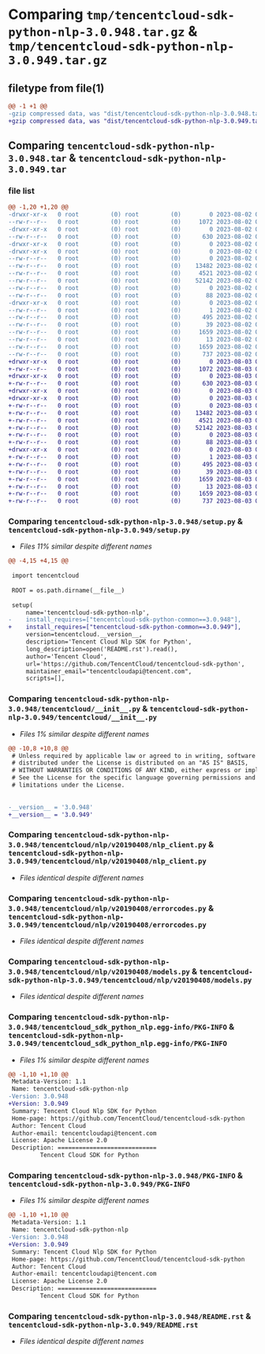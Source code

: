 # Comparing `tmp/tencentcloud-sdk-python-nlp-3.0.948.tar.gz` & `tmp/tencentcloud-sdk-python-nlp-3.0.949.tar.gz`

## filetype from file(1)

```diff
@@ -1 +1 @@
-gzip compressed data, was "dist/tencentcloud-sdk-python-nlp-3.0.948.tar", last modified: Wed Aug  2 00:34:32 2023, max compression
+gzip compressed data, was "dist/tencentcloud-sdk-python-nlp-3.0.949.tar", last modified: Thu Aug  3 00:30:27 2023, max compression
```

## Comparing `tencentcloud-sdk-python-nlp-3.0.948.tar` & `tencentcloud-sdk-python-nlp-3.0.949.tar`

### file list

```diff
@@ -1,20 +1,20 @@
-drwxr-xr-x   0 root         (0) root         (0)        0 2023-08-02 00:34:31.000000 tencentcloud-sdk-python-nlp-3.0.948/
--rw-r--r--   0 root         (0) root         (0)     1072 2023-08-02 00:34:31.000000 tencentcloud-sdk-python-nlp-3.0.948/setup.py
-drwxr-xr-x   0 root         (0) root         (0)        0 2023-08-02 00:34:31.000000 tencentcloud-sdk-python-nlp-3.0.948/tencentcloud/
--rw-r--r--   0 root         (0) root         (0)      630 2023-08-02 00:34:31.000000 tencentcloud-sdk-python-nlp-3.0.948/tencentcloud/__init__.py
-drwxr-xr-x   0 root         (0) root         (0)        0 2023-08-02 00:34:31.000000 tencentcloud-sdk-python-nlp-3.0.948/tencentcloud/nlp/
-drwxr-xr-x   0 root         (0) root         (0)        0 2023-08-02 00:34:31.000000 tencentcloud-sdk-python-nlp-3.0.948/tencentcloud/nlp/v20190408/
--rw-r--r--   0 root         (0) root         (0)        0 2023-08-02 00:34:31.000000 tencentcloud-sdk-python-nlp-3.0.948/tencentcloud/nlp/v20190408/__init__.py
--rw-r--r--   0 root         (0) root         (0)    13482 2023-08-02 00:34:31.000000 tencentcloud-sdk-python-nlp-3.0.948/tencentcloud/nlp/v20190408/nlp_client.py
--rw-r--r--   0 root         (0) root         (0)     4521 2023-08-02 00:34:31.000000 tencentcloud-sdk-python-nlp-3.0.948/tencentcloud/nlp/v20190408/errorcodes.py
--rw-r--r--   0 root         (0) root         (0)    52142 2023-08-02 00:34:31.000000 tencentcloud-sdk-python-nlp-3.0.948/tencentcloud/nlp/v20190408/models.py
--rw-r--r--   0 root         (0) root         (0)        0 2023-08-02 00:34:31.000000 tencentcloud-sdk-python-nlp-3.0.948/tencentcloud/nlp/__init__.py
--rw-r--r--   0 root         (0) root         (0)       88 2023-08-02 00:34:31.000000 tencentcloud-sdk-python-nlp-3.0.948/setup.cfg
-drwxr-xr-x   0 root         (0) root         (0)        0 2023-08-02 00:34:31.000000 tencentcloud-sdk-python-nlp-3.0.948/tencentcloud_sdk_python_nlp.egg-info/
--rw-r--r--   0 root         (0) root         (0)        1 2023-08-02 00:34:31.000000 tencentcloud-sdk-python-nlp-3.0.948/tencentcloud_sdk_python_nlp.egg-info/dependency_links.txt
--rw-r--r--   0 root         (0) root         (0)      495 2023-08-02 00:34:31.000000 tencentcloud-sdk-python-nlp-3.0.948/tencentcloud_sdk_python_nlp.egg-info/SOURCES.txt
--rw-r--r--   0 root         (0) root         (0)       39 2023-08-02 00:34:31.000000 tencentcloud-sdk-python-nlp-3.0.948/tencentcloud_sdk_python_nlp.egg-info/requires.txt
--rw-r--r--   0 root         (0) root         (0)     1659 2023-08-02 00:34:31.000000 tencentcloud-sdk-python-nlp-3.0.948/tencentcloud_sdk_python_nlp.egg-info/PKG-INFO
--rw-r--r--   0 root         (0) root         (0)       13 2023-08-02 00:34:31.000000 tencentcloud-sdk-python-nlp-3.0.948/tencentcloud_sdk_python_nlp.egg-info/top_level.txt
--rw-r--r--   0 root         (0) root         (0)     1659 2023-08-02 00:34:31.000000 tencentcloud-sdk-python-nlp-3.0.948/PKG-INFO
--rw-r--r--   0 root         (0) root         (0)      737 2023-08-02 00:34:31.000000 tencentcloud-sdk-python-nlp-3.0.948/README.rst
+drwxr-xr-x   0 root         (0) root         (0)        0 2023-08-03 00:30:27.000000 tencentcloud-sdk-python-nlp-3.0.949/
+-rw-r--r--   0 root         (0) root         (0)     1072 2023-08-03 00:30:27.000000 tencentcloud-sdk-python-nlp-3.0.949/setup.py
+drwxr-xr-x   0 root         (0) root         (0)        0 2023-08-03 00:30:27.000000 tencentcloud-sdk-python-nlp-3.0.949/tencentcloud/
+-rw-r--r--   0 root         (0) root         (0)      630 2023-08-03 00:30:27.000000 tencentcloud-sdk-python-nlp-3.0.949/tencentcloud/__init__.py
+drwxr-xr-x   0 root         (0) root         (0)        0 2023-08-03 00:30:27.000000 tencentcloud-sdk-python-nlp-3.0.949/tencentcloud/nlp/
+drwxr-xr-x   0 root         (0) root         (0)        0 2023-08-03 00:30:27.000000 tencentcloud-sdk-python-nlp-3.0.949/tencentcloud/nlp/v20190408/
+-rw-r--r--   0 root         (0) root         (0)        0 2023-08-03 00:30:27.000000 tencentcloud-sdk-python-nlp-3.0.949/tencentcloud/nlp/v20190408/__init__.py
+-rw-r--r--   0 root         (0) root         (0)    13482 2023-08-03 00:30:27.000000 tencentcloud-sdk-python-nlp-3.0.949/tencentcloud/nlp/v20190408/nlp_client.py
+-rw-r--r--   0 root         (0) root         (0)     4521 2023-08-03 00:30:27.000000 tencentcloud-sdk-python-nlp-3.0.949/tencentcloud/nlp/v20190408/errorcodes.py
+-rw-r--r--   0 root         (0) root         (0)    52142 2023-08-03 00:30:27.000000 tencentcloud-sdk-python-nlp-3.0.949/tencentcloud/nlp/v20190408/models.py
+-rw-r--r--   0 root         (0) root         (0)        0 2023-08-03 00:30:27.000000 tencentcloud-sdk-python-nlp-3.0.949/tencentcloud/nlp/__init__.py
+-rw-r--r--   0 root         (0) root         (0)       88 2023-08-03 00:30:27.000000 tencentcloud-sdk-python-nlp-3.0.949/setup.cfg
+drwxr-xr-x   0 root         (0) root         (0)        0 2023-08-03 00:30:27.000000 tencentcloud-sdk-python-nlp-3.0.949/tencentcloud_sdk_python_nlp.egg-info/
+-rw-r--r--   0 root         (0) root         (0)        1 2023-08-03 00:30:27.000000 tencentcloud-sdk-python-nlp-3.0.949/tencentcloud_sdk_python_nlp.egg-info/dependency_links.txt
+-rw-r--r--   0 root         (0) root         (0)      495 2023-08-03 00:30:27.000000 tencentcloud-sdk-python-nlp-3.0.949/tencentcloud_sdk_python_nlp.egg-info/SOURCES.txt
+-rw-r--r--   0 root         (0) root         (0)       39 2023-08-03 00:30:27.000000 tencentcloud-sdk-python-nlp-3.0.949/tencentcloud_sdk_python_nlp.egg-info/requires.txt
+-rw-r--r--   0 root         (0) root         (0)     1659 2023-08-03 00:30:27.000000 tencentcloud-sdk-python-nlp-3.0.949/tencentcloud_sdk_python_nlp.egg-info/PKG-INFO
+-rw-r--r--   0 root         (0) root         (0)       13 2023-08-03 00:30:27.000000 tencentcloud-sdk-python-nlp-3.0.949/tencentcloud_sdk_python_nlp.egg-info/top_level.txt
+-rw-r--r--   0 root         (0) root         (0)     1659 2023-08-03 00:30:27.000000 tencentcloud-sdk-python-nlp-3.0.949/PKG-INFO
+-rw-r--r--   0 root         (0) root         (0)      737 2023-08-03 00:30:27.000000 tencentcloud-sdk-python-nlp-3.0.949/README.rst
```

### Comparing `tencentcloud-sdk-python-nlp-3.0.948/setup.py` & `tencentcloud-sdk-python-nlp-3.0.949/setup.py`

 * *Files 11% similar despite different names*

```diff
@@ -4,15 +4,15 @@
 
 import tencentcloud
 
 ROOT = os.path.dirname(__file__)
 
 setup(
     name='tencentcloud-sdk-python-nlp',
-    install_requires=["tencentcloud-sdk-python-common==3.0.948"],
+    install_requires=["tencentcloud-sdk-python-common==3.0.949"],
     version=tencentcloud.__version__,
     description='Tencent Cloud Nlp SDK for Python',
     long_description=open('README.rst').read(),
     author='Tencent Cloud',
     url='https://github.com/TencentCloud/tencentcloud-sdk-python',
     maintainer_email="tencentcloudapi@tencent.com",
     scripts=[],
```

### Comparing `tencentcloud-sdk-python-nlp-3.0.948/tencentcloud/__init__.py` & `tencentcloud-sdk-python-nlp-3.0.949/tencentcloud/__init__.py`

 * *Files 1% similar despite different names*

```diff
@@ -10,8 +10,8 @@
 # Unless required by applicable law or agreed to in writing, software
 # distributed under the License is distributed on an "AS IS" BASIS,
 # WITHOUT WARRANTIES OR CONDITIONS OF ANY KIND, either express or implied.
 # See the License for the specific language governing permissions and
 # limitations under the License.
 
 
-__version__ = '3.0.948'
+__version__ = '3.0.949'
```

### Comparing `tencentcloud-sdk-python-nlp-3.0.948/tencentcloud/nlp/v20190408/nlp_client.py` & `tencentcloud-sdk-python-nlp-3.0.949/tencentcloud/nlp/v20190408/nlp_client.py`

 * *Files identical despite different names*

### Comparing `tencentcloud-sdk-python-nlp-3.0.948/tencentcloud/nlp/v20190408/errorcodes.py` & `tencentcloud-sdk-python-nlp-3.0.949/tencentcloud/nlp/v20190408/errorcodes.py`

 * *Files identical despite different names*

### Comparing `tencentcloud-sdk-python-nlp-3.0.948/tencentcloud/nlp/v20190408/models.py` & `tencentcloud-sdk-python-nlp-3.0.949/tencentcloud/nlp/v20190408/models.py`

 * *Files identical despite different names*

### Comparing `tencentcloud-sdk-python-nlp-3.0.948/tencentcloud_sdk_python_nlp.egg-info/PKG-INFO` & `tencentcloud-sdk-python-nlp-3.0.949/tencentcloud_sdk_python_nlp.egg-info/PKG-INFO`

 * *Files 1% similar despite different names*

```diff
@@ -1,10 +1,10 @@
 Metadata-Version: 1.1
 Name: tencentcloud-sdk-python-nlp
-Version: 3.0.948
+Version: 3.0.949
 Summary: Tencent Cloud Nlp SDK for Python
 Home-page: https://github.com/TencentCloud/tencentcloud-sdk-python
 Author: Tencent Cloud
 Author-email: tencentcloudapi@tencent.com
 License: Apache License 2.0
 Description: ============================
         Tencent Cloud SDK for Python
```

### Comparing `tencentcloud-sdk-python-nlp-3.0.948/PKG-INFO` & `tencentcloud-sdk-python-nlp-3.0.949/PKG-INFO`

 * *Files 1% similar despite different names*

```diff
@@ -1,10 +1,10 @@
 Metadata-Version: 1.1
 Name: tencentcloud-sdk-python-nlp
-Version: 3.0.948
+Version: 3.0.949
 Summary: Tencent Cloud Nlp SDK for Python
 Home-page: https://github.com/TencentCloud/tencentcloud-sdk-python
 Author: Tencent Cloud
 Author-email: tencentcloudapi@tencent.com
 License: Apache License 2.0
 Description: ============================
         Tencent Cloud SDK for Python
```

### Comparing `tencentcloud-sdk-python-nlp-3.0.948/README.rst` & `tencentcloud-sdk-python-nlp-3.0.949/README.rst`

 * *Files identical despite different names*

